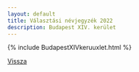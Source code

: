 ```yaml
---
layout: default
title: Választási névjegyzék 2022
description: Budapest XIV. kerület
---
```


{% include BudapestXIVkeruuxlet.html %}

[Vissza](./)